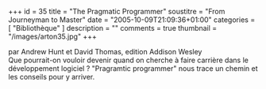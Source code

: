 +++
id = 35
title = "The Pragmatic Programmer"
soustitre = "From Journeyman to Master"
date = "2005-10-09T21:09:36+01:00"
categories = [ "Bibliothèque" ]
description = ""
comments = true
thumbnail = "/images/arton35.jpg"
+++

<div class="chapo">par Andrew Hunt et David Thomas, edition Addison Wesley</div>
Que pourrait-on vouloir devenir quand on cherche à faire carrière dans le développement logiciel ? "Pragramtic programmer" nous trace un chemin et les conseils pour y arriver.